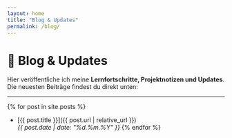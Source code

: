 ```yaml
---
layout: home
title: "Blog & Updates"
permalink: /blog/
---
```


# 📝 Blog & Updates

Hier veröffentliche ich meine **Lernfortschritte, Projektnotizen und Updates**.  
Die neuesten Beiträge findest du direkt unten:

---

{% for post in site.posts %}
- [{{ post.title }}]({{ post.url | relative_url }})  
  *{{ post.date | date: "%d.%m.%Y" }}*
{% endfor %}
